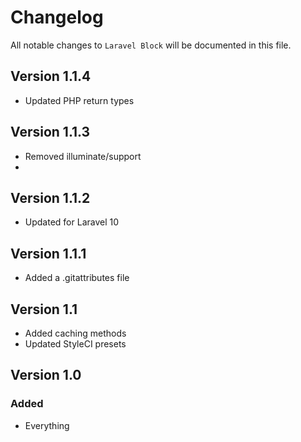 # Changelog

All notable changes to `Laravel Block` will be documented in this file.

## Version 1.1.4

- Updated PHP return types

## Version 1.1.3

- Removed illuminate/support
-

## Version 1.1.2

- Updated for Laravel 10

## Version 1.1.1

- Added a .gitattributes file

## Version 1.1

- Added caching methods
- Updated StyleCI presets

## Version 1.0

### Added

- Everything
